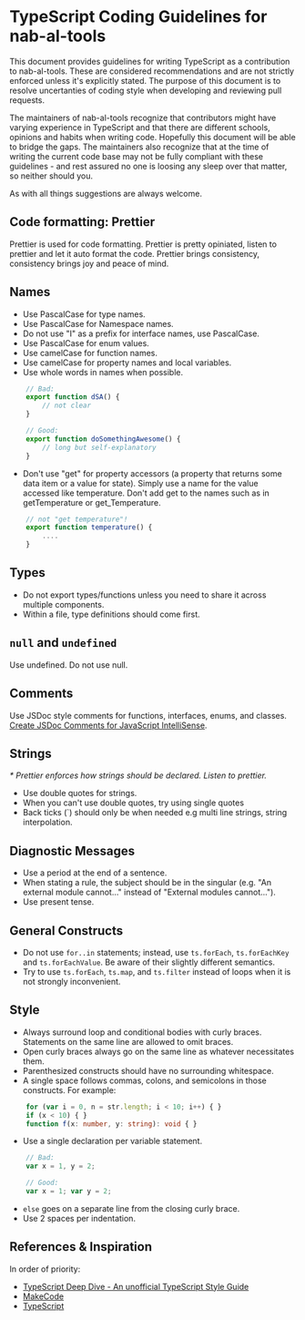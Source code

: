# TypeScript Coding Guidelines for nab-al-tools

This document provides guidelines for writing TypeScript as a contribution to nab-al-tools. These are considered recommendations and are not strictly enforced unless it's explicitly stated. The purpose of this document is to resolve uncertanties of coding style when developing and reviewing pull requests.

The maintainers of nab-al-tools recognize that contributors might have varying experience in TypeScript and that there are different schools, opinions and habits when writing code. Hopefully this document will be able to bridge the gaps. The maintainers also recognize that at the time of writing the current code base may not be fully compliant with these guidelines - and rest assured no one is loosing any sleep over that matter, so neither should you.

As with all things suggestions are always welcome.

## Code formatting: Prettier

Prettier is used for code formatting. Prettier is pretty opiniated, listen to prettier and let it auto format the code. Prettier brings consistency, consistency brings joy and peace of mind.

## Names

- Use PascalCase for type names.
- Use PascalCase for Namespace names.
- Do not use "I" as a prefix for interface names, use PascalCase.
- Use PascalCase for enum values.
- Use camelCase for function names.
- Use camelCase for property names and local variables.
- Use whole words in names when possible.

```TypeScript
    // Bad:
    export function dSA() {
        // not clear
    }

    // Good:
    export function doSomethingAwesome() {
        // long but self-explanatory
    }
```

- Don't use "get" for property accessors (a property that returns some data item or a value for state). Simply use a name for the value accessed like temperature. Don't add get to the names such as in getTemperature or get_Temperature.

```TypeScript
    // not "get temperature"!
    export function temperature() {
        ....
    }
```

## Types

- Do not export types/functions unless you need to share it across multiple components.
- Within a file, type definitions should come first.

## `null` and `undefined`

Use undefined. Do not use null.

## Comments

Use JSDoc style comments for functions, interfaces, enums, and classes. [Create JSDoc Comments for JavaScript IntelliSense](https://docs.microsoft.com/visualstudio/ide/create-jsdoc-comments-for-javascript-intellisense).

## Strings

_\* Prettier enforces how strings should be declared. Listen to prettier._

- Use double quotes for strings.
- When you can't use double quotes, try using single quotes
- Back ticks (`) should only be when needed e.g multi line strings, string interpolation.

## Diagnostic Messages

- Use a period at the end of a sentence.
- When stating a rule, the subject should be in the singular (e.g. "An external module cannot..." instead of "External modules cannot...").
- Use present tense.

## General Constructs

- Do not use `for..in` statements; instead, use `ts.forEach`, `ts.forEachKey` and `ts.forEachValue`. Be aware of their slightly different semantics.
- Try to use `ts.forEach`, `ts.map`, and `ts.filter` instead of loops when it is not strongly inconvenient.

## Style

- Always surround loop and conditional bodies with curly braces. Statements on the same line are allowed to omit braces.
- Open curly braces always go on the same line as whatever necessitates them.
- Parenthesized constructs should have no surrounding whitespace.
- A single space follows commas, colons, and semicolons in those constructs. For example:

```TypeScript
    for (var i = 0, n = str.length; i < 10; i++) { }
    if (x < 10) { }
    function f(x: number, y: string): void { }
```

- Use a single declaration per variable statement.

```TypeScript
    // Bad:
    var x = 1, y = 2;

    // Good:
    var x = 1; var y = 2;

```

- `else` goes on a separate line from the closing curly brace.
- Use 2 spaces per indentation.

## References & Inspiration

In order of priority:

- [TypeScript Deep Dive - An unofficial TypeScript Style Guide](https://basarat.gitbook.io/typescript/styleguide)
- [MakeCode](https://makecode.com/extensions/naming-conventions)
- [TypeScript](https://github.com/microsoft/TypeScript/wiki/Coding-guidelines)
